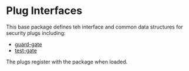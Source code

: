 # Plug Interfaces

This base package defines teh interface and common data structures for security plugs including:

- [guard-gate](https:pkg/guard-gate)
- [test-gate](https:pkg/test-gate)

The plugs register with the package when loaded.